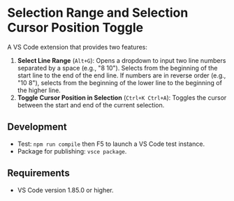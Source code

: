 # Selection Range and Selection Cursor Position Toggle

A VS Code extension that provides two features:

1. **Select Line Range** (`Alt+G`): Opens a dropdown to input two line numbers separated by a space (e.g., "8 10"). Selects from the beginning of the start line to the end of the end line. If numbers are in reverse order (e.g., "10 8"), selects from the beginning of the lower line to the beginning of the higher line.
2. **Toggle Cursor Position in Selection** (`Ctrl+K Ctrl+A`): Toggles the cursor between the start and end of the current selection.

## Development

- Test: `npm run compile` then F5 to launch a VS Code test instance.
- Package for publishing: `vsce package`.

## Requirements

- VS Code version 1.85.0 or higher.
